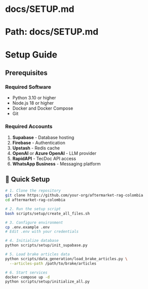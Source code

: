# docs/SETUP.md
# Path: docs/SETUP.md

# Setup Guide

## Prerequisites

### Required Software
- Python 3.10 or higher
- Node.js 18 or higher
- Docker and Docker Compose
- Git

### Required Accounts
1. **Supabase** - Database hosting
2. **Firebase** - Authentication
3. **Upstash** - Redis cache
4. **OpenAI** or **Azure OpenAI** - LLM provider
5. **RapidAPI** - TecDoc API access
6. **WhatsApp Business** - Messaging platform

## 🚀 Quick Setup

```bash
# 1. Clone the repository
git clone https://github.com/your-org/aftermarket-rag-colombia
cd aftermarket-rag-colombia

# 2. Run the setup script
bash scripts/setup/create_all_files.sh

# 3. Configure environment
cp .env.example .env
# Edit .env with your credentials

# 4. Initialize database
python scripts/setup/init_supabase.py

# 5. Load brake articles data
python scripts/data_generation/load_brake_articles.py \
  --articles-path /path/to/brake/articles

# 6. Start services
docker-compose up -d
python scripts/setup/initialize_all.py